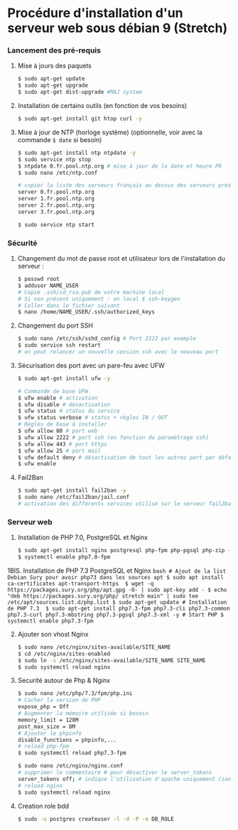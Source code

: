 Procédure d'installation d'un serveur web sous débian 9 (Stretch)
================================================================

### Lancement des pré-requis

1. Mise à jours des paquets
	```bash
	$ sudo apt-get update
	$ sudo apt-get upgrade
	$ sudo apt-get dist-upgrade #MAJ system
	```
	
2. Installation de certains outils (en fonction de vos besoins)
	```bash
	$ sudo apt-get install git htop curl -y
	```
	
3. Mise à jour de NTP (horloge système) (optionnelle, voir avec la commande `$ date` si besoin)
	```bash
	$ sudo apt-get install ntp ntpdate -y
	$ sudo service ntp stop
	$ ntpdate 0.fr.pool.ntp.org # mise à jour de la date et heure FR
	$ sudo nano /etc/ntp.conf
	```
	```bash
	# copier la liste des serveurs français au dessus des serveurs présents
	server 0.fr.pool.ntp.org
	server 1.fr.pool.ntp.org
	server 2.fr.pool.ntp.org
	server 3.fr.pool.ntp.org
	```
	```bash
	$ sudo service ntp start
	```

### Sécurité

1. Changement du mot de passe root et utilisateur lors de l'installation du serveur :
	```bash
	$ passwd root
	$ adduser NAME_USER
	# Copie .ssh/id_rsa.pub de votre machine local 
	# Si non présent uniquement : en local $ ssh-keygen
	# Coller dans le fichier suivant
	$ nano /home/NAME_USER/.ssh/authorized_keys 
	```

2. Changement du port SSH
	```bash
	$ sudo nano /etc/ssh/sshd_config # Port 2222 par exemple
	$ sudo service ssh restart
	# on peut relancer un nouvelle session ssh avec le nouveau port
	```

3. Sécurisation des port avec un pare-feu avec UFW
	```bash
	$ sudo apt-get install ufw -y
	```
	```bash
	# Commande de base UFW
	$ ufw enable # activation
	$ ufw disable # désactivation
	$ ufw status # status du service
	$ ufw status verbose # status + règles IN / OUT
	# Règles de base à installer
	$ ufw allow 80 # port web
	$ ufw allow 2222 # port ssh (en fonction du paramètrage ssh)
	$ ufw allow 443 # port https
	$ ufw allow 25 # port mail
	$ ufw default deny # désactivation de tout les autres port par défaut
	$ ufw enable
	```

4. Fail2Ban
	```bash
	$ sudo apt-get install fail2ban -y
	$ sudo nano /etc/fail2ban/jail.conf 
	# activation des différents services utilisé sur le serveur fail2ban
	```
	
### Serveur web

1. Installation de PHP 7.0, PostgreSQL et Nginx
	```bash
	$ sudo apt-get install nginx postgresql php-fpm php-pgsql php-zip -y
	$ systemctl enable php7.0-fpm
	```
1BIS. Installation de PHP 7.3 PostgreSQL et Nginx
	```bash
	# Ajout de la list Debian Sury pour avoir php73 dans les sources apt
	$ sudo apt install ca-certificates apt-transport-https 
	$ wget -q https://packages.sury.org/php/apt.gpg -O- | sudo apt-key add -
	$ echo "deb https://packages.sury.org/php/ stretch main" | sudo tee /etc/apt/sources.list.d/php.list
	$ sudo apt-get update
	# Installation de PHP 7.3 
	$ sudo apt-get install php7.3-fpm php7.3-cli php7.3-common php7.3-curl php7.3-mbstring php7.3-pgsql php7.3-xml -y
	# Start PHP
	$ systemctl enable php7.3-fpm
	```
	
2. Ajouter son vhost Nginx
	```bash
	$ sudo nano /etc/nginx/sites-available/SITE_NAME
	$ cd /etc/nginx/sites-enabled
	$ sudo ln -s /etc/nginx/sites-available/SITE_NAME SITE_NAME
	$ sudo systemctl reload nginx
	```

3. Securité autour de Php & Nginx
	```bash
	$ sudo nano /etc/php/7.3/fpm/php.ini
	# Cacher la version de PHP
	expose_php = Off
	# Augmenter la mémoire utilisée si besoin
	memory_limit = 128M
	post_max_size = 8M
	# Ajouter le phpinfo
	disable_functions = phpinfo,...
	# reload php-fpm
	$ sudo systemctl reload php7.3-fpm
	```
	
	```bash
	$ sudo nano /etc/nginx/nginx.conf
	# supprimer le commentaire # pour désactiver le server_tokens
	server_tokens off; # indique l'utilisation d'apache uniquement (sans version)
	# reload nginx
	$ sudo systemctl reload nginx
	```
	
4. Creation role bdd
	```bash
	$ sudo -u postgres createuser -l -d -P -e DB_ROLE
	```	
